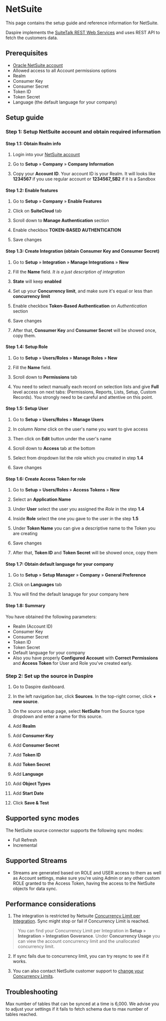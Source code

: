 # NetSuite

This page contains the setup guide and reference information for NetSuite.

Daspire implements the [SuiteTalk REST Web Services](https://docs.oracle.com/en/cloud/saas/netsuite/ns-online-help/chapter_1540391670.html) and uses REST API to fetch the customers data.

## Prerequisites

* [Oracle NetSuite account](https://system.netsuite.com/pages/customerlogin.jsp?country=US)
* Allowed access to all Account permissions options
* Realm
* Consumer Key
* Consumer Secret
* Token ID
* Token Secret
* Language (the default language for your company)

## Setup guide

### Step 1: Setup NetSuite account and obtain required information

#### Step 1.1: Obtain Realm info

1. Login into your [NetSuite account](https://system.netsuite.com/pages/customerlogin.jsp?country=US)

2. Go to **Setup** » **Company** » **Company Information**

3. Copy your **Account ID**. Your account ID is your Realm. It will looks like **1234567** if you use regular account or **1234567\_SB2** if it is a Sandbox

#### Step 1.2: Enable features

1. Go to **Setup** » **Company** » **Enable Features**

2. Click on **SuiteCloud** tab

3. Scroll down to **Manage Authentication** section

4. Enable checkbox **TOKEN-BASED AUTHENTICATION**

5. Save changes

#### Step 1.3: Create Integration (obtain Consumer Key and Consumer Secret)

1. Go to **Setup** » **Integration** » **Manage Integrations** » **New**

2. Fill the **Name** field. _It is a just description of integration_

3. **State** will keep **enabled**

4. Set up your **Concurrency limit**, and make sure it's equal or less than **concurrency limit**

5. Enable checkbox **Token-Based Authentication** on _Authentication_ section

6. Save changes

7. After that, **Consumer Key** and **Consumer Secret** will be showed once, copy them.

#### Step 1.4: Setup Role

1. Go to **Setup** » **Users/Roles** » **Manage Roles** » **New**

2. Fill the **Name** field.

3. Scroll down to **Permissions** tab

4. You need to select manually each record on selection lists and give **Full** level access on next tabs: (Permissions, Reports, Lists, Setup, Custom Records). You strongly need to be careful and attentive on this point.

#### Step 1.5: Setup User

1. Go to **Setup** » **Users/Roles** » **Manage Users**

2. In column _Name_ click on the user's name you want to give access

3. Then click on **Edit** button under the user's name

4. Scroll down to **Access** tab at the bottom

5. Select from dropdown list the role which you created in step **1.4**

6. Save changes

#### Step 1.6: Create Access Token for role

1. Go to **Setup** » **Users/Roles** » **Access Tokens** » **New**

2. Select an **Application Name**

3. Under **User** select the user you assigned the _Role_ in the step **1.4**

4. Inside **Role** select the one you gave to the user in the step **1.5**

5. Under **Token Name** you can give a descriptive name to the Token you are creating

6. Save changes

7. After that, **Token ID** and **Token Secret** will be showed once, copy them

#### Step 1.7: Obtain default language for your company

1. Go to **Setup** » **Setup Manager** » **Company** » **General Preference**

2. Click on **Languages** tab

3. You will find the default lanaguge for your company here

#### Step 1.8: Summary

You have obtained the following parameters:

* Realm (Account ID)
* Consumer Key
* Consumer Secret
* Token ID
* Token Secret 
* Default language for your company
* Also you have properly **Configured Account** with **Correct Permissions** and **Access Token** for User and Role you've created early.

### Step 2: Set up the source in Daspire

1. Go to Daspire dashboard.

2. In the left navigation bar, click **Sources**. In the top-right corner, click **+ new source**.

3. On the source setup page, select **NetSuite** from the Source type dropdown and enter a name for this source.

4. Add **Realm**

5. Add **Consumer Key**

6. Add **Consumer Secret**

7. Add **Token ID**

8. Add **Token Secret**

9. Add **Language**

10. Add **Object Types**

11. Add **Start Date**

12. Click **Save & Test**

## Supported sync modes

The NetSuite source connector supports the following sync modes:

* Full Refresh
* Incremental

## Supported Streams

* Streams are generated based on ROLE and USER access to them as well as Account settings, make sure you're using Admin or any other custom ROLE granted to the Access Token, having the access to the NetSuite objects for data sync.

## Performance considerations

1. The integration is restricted by Netsuite [Concurrency Limit per Integration](https://docs.oracle.com/en/cloud/saas/netsuite/ns-online-help/bridgehead_156224824287.html). Sync might stop or fail if Concurrency Limit is reached. 

  > You can find your Concurrency Limit per Integration in **Setup** » **Integration** » **Integration Goverance**. Under **Concurrency Usage** you can view the account concurrency limit and the unallocated concurrency limit.

2. If sync fails due to concurrency limit, you can try resync to see if it works.

3. You can also contact NetSuite customer support to [change your Concurrency Limits](https://docs.oracle.com/en/cloud/saas/netsuite/ns-online-help/section_164095787873.html#:~:text=By%20default%2C%20NetSuite%20Connector%20limits,limit%2C%20contact%20NetSuite%20Customer%20Support).

## Troubleshooting

Max number of tables that can be synced at a time is 6,000. We advise you to adjust your settings if it fails to fetch schema due to max number of tables reached.